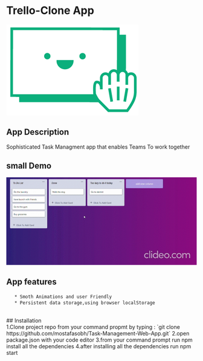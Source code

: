 # Trello-Clone App
![](images/Card.png)

## App Description

Sophisticated Task Managment app that enables Teams To work together

## small Demo <br/>
![](https://github.com/mostafasobh/Task-Management-Web-App/blob/main/images/trello-clone-google-chrome-2020-12-22-13-55-17_XYuLxmOk_0lKq.gif)
<br/>
 ## App features <br/>
       * Smoth Animations and user Friendly
       * Persistent data storage,using browser localStorage
       
<br/>
## Installation <br/>
      1.Clone project repo from your command propmt by typing : `git clone https://github.com/mostafasobh/Task-Management-Web-App.git` 
      2.open package.json with your code editor
      3.from your command prompt run npm install all the dependencies
      4.after installing all the dependencies run npm start
